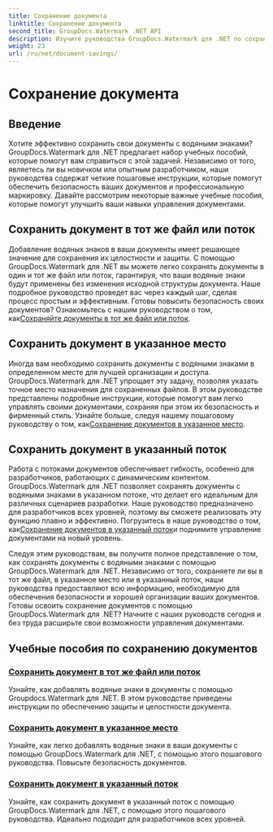 ```yaml
---
title: Сохранение документа
linktitle: Сохранение документа
second_title: GroupDocs.Watermark .NET API
description: Изучите руководства GroupDocs.Watermark для .NET по сохранению документов с водяными знаками. Изучите пошаговые методы повышения безопасности документов и управления ими.
weight: 23
url: /ru/net/document-savings/
---
```


# Сохранение документа

## Введение

Хотите эффективно сохранить свои документы с водяными знаками? GroupDocs.Watermark для .NET предлагает набор учебных пособий, которые помогут вам справиться с этой задачей. Независимо от того, являетесь ли вы новичком или опытным разработчиком, наши руководства содержат четкие пошаговые инструкции, которые помогут обеспечить безопасность ваших документов и профессиональную маркировку. Давайте рассмотрим некоторые важные учебные пособия, которые помогут улучшить ваши навыки управления документами.

## Сохранить документ в тот же файл или поток
 Добавление водяных знаков в ваши документы имеет решающее значение для сохранения их целостности и защиты. С помощью GroupDocs.Watermark для .NET вы можете легко сохранять документы в один и тот же файл или поток, гарантируя, что ваши водяные знаки будут применены без изменения исходной структуры документа. Наше подробное руководство проведет вас через каждый шаг, сделав процесс простым и эффективным. Готовы повысить безопасность своих документов? Ознакомьтесь с нашим руководством о том, как[Сохраняйте документы в тот же файл или поток](./save-document-same-file-stream/).

## Сохранить документ в указанное место
Иногда вам необходимо сохранить документы с водяными знаками в определенном месте для лучшей организации и доступа. GroupDocs.Watermark для .NET упрощает эту задачу, позволяя указать точное место назначения для сохраненных файлов. В этом руководстве представлены подробные инструкции, которые помогут вам легко управлять своими документами, сохраняя при этом их безопасность и фирменный стиль. Узнайте больше, следуя нашему пошаговому руководству о том, как[Сохранение документов в указанное место](./save-document-specified-location/).

## Сохранить документ в указанный поток
 Работа с потоками документов обеспечивает гибкость, особенно для разработчиков, работающих с динамическим контентом. GroupDocs.Watermark для .NET позволяет сохранять документы с водяными знаками в указанном потоке, что делает его идеальным для различных сценариев разработки. Наше руководство предназначено для разработчиков всех уровней, поэтому вы сможете реализовать эту функцию плавно и эффективно. Погрузитесь в наше руководство о том, как[Сохранение документов в указанный поток](./save-document-specified-stream/)и поднимите управление документами на новый уровень.

Следуя этим руководствам, вы получите полное представление о том, как сохранять документы с водяными знаками с помощью GroupDocs.Watermark для .NET. Независимо от того, сохраняете ли вы в тот же файл, в указанное место или в указанный поток, наши руководства предоставляют всю информацию, необходимую для обеспечения безопасности и хорошей организации ваших документов. Готовы освоить сохранение документов с помощью GroupDocs.Watermark для .NET? Начните с наших руководств сегодня и без труда расширьте свои возможности управления документами.

## Учебные пособия по сохранению документов
### [Сохранить документ в тот же файл или поток](./save-document-same-file-stream/)
Узнайте, как добавлять водяные знаки в документы с помощью Groupdocs.Watermark для .NET. В этом руководстве приведены инструкции по обеспечению защиты и целостности документа.
### [Сохранить документ в указанное место](./save-document-specified-location/)
Узнайте, как легко добавлять водяные знаки в ваши документы с помощью GroupDocs.Watermark для .NET, с помощью этого пошагового руководства. Повысьте безопасность документов.
### [Сохранить документ в указанный поток](./save-document-specified-stream/)
Узнайте, как сохранить документ в указанный поток с помощью GroupDocs.Watermark для .NET, с помощью этого пошагового руководства. Идеально подходит для разработчиков всех уровней.